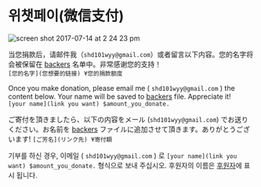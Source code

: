 # 위챗페이(微信支付)

![screen shot 2017-07-14 at 2 24 23 pm](https://user-images.githubusercontent.com/1908863/28227562-2ed82578-68a0-11e7-9070-6719a81fdfbc.png)

当您捐款后，请邮件我（`shd101wyy@gmail.com`）或者留言以下内容。您的名字将会被保留在 [backers](backers.md) 名单中。非常感谢您的支持！  
`[您的名字](您想要的链接) ¥您的捐款额度`

Once you make donation, please email me ( `shd101wyy@gmail.com` ) the content below. Your name will be saved to [backers](backers.md) file. Appreciate it!  
`[your name](link you want) $amount_you_donate.`

ご寄付を頂きましたら、以下の内容をメール (`shd101wyy@gmail.com`) でお送りください。お名前を [backers](backers.md) ファイルに追加させて頂きます。ありがとうございます!
`[ご芳名](リンク先) ¥寄付額`

기부를 하신 경우, 이메일 ( `shd101wyy@gmail.com` ) 로 `[your name](link you want) $amount_you_donate.` 형식으로 보내 주십시오. 후원자의 이름은 [후원자](backers.md)에 표시 됩니다.
